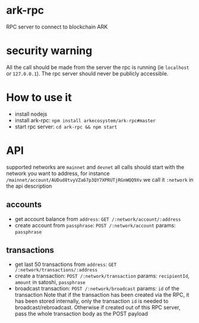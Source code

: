 # ark-rpc
RPC server to connect to blockchain ARK

# security warning
All the call should be made from the server the rpc is running (ie `localhost` or `127.0.0.1`). The rpc server should never be publicly accessible.

# How to use it
- install nodejs
- install ark-rpc: `npm install arkecosystem/ark-rpc#master`
- start rpc server: `cd ark-rpc && npm start`

# API
supported networks are `mainnet` and `devnet` all calls should start with the network you want to address, for instance `/mainnet/account/AUDud8tvyVZa67p3QY7XPRUTjRGnWQQ9Xv` we call it `:network` in the api description

## accounts
- get account balance from `address`: `GET /:network/account/:address`
- create account from `passphrase`: `POST /:network/account` params: `passphrase`

## transactions
- get last 50 transactions from `address`: `GET /:network/transactions/:address`
- create a transaction: `POST /:network/transaction` params: `recipientId`, `amount` in satoshi, `passphrase`
- broadcast transaction: `POST /:network/broadcast` params: `id` of the transaction
Note that if the transaction has been created via the RPC, it has been stored internally, only the transaction `id` is needed to broadcast/rebroadcast. Otherwise if created out of this RPC server, pass the whole transaction body as the POST payload